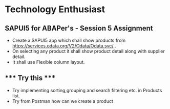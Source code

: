 # Technology Enthusiast
## SAPUI5 for ABAPer's - Session 5 Assignment
-  Create a SAPUI5 app which shall show products from https://services.odata.org/V2/Odata/Odata.svc/ .
-  On selecting any product it shall show product detail along with supplier detail.
-  It shall use Flexible column layout.

## *** Try this ***
- Try implementing sorting,grouping and search filtering etc. in Products list.
- Try from Postman how can we create a product  
